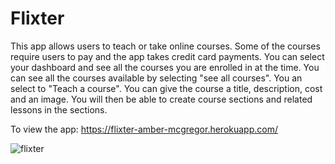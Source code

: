 # Flixter

This app allows users to teach or take online courses.  Some of the courses require users to pay and the app takes credit card payments.  You can select your dashboard and see all the courses you are enrolled in at the time.  You can see all the courses available by selecting "see all courses".  You an select to "Teach a course".  You can give the course a title, description, cost and an image.  You will then be able to create course sections and related lessons in the sections.

To view the app:  https://flixter-amber-mcgregor.herokuapp.com/

![flixter](https://user-images.githubusercontent.com/34463810/65834338-c29fd980-e28e-11e9-85cd-8a8ea12ecaa1.png)

